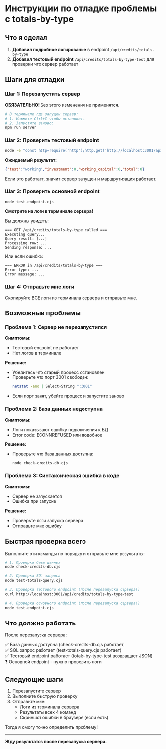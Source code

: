 # Инструкции по отладке проблемы с totals-by-type

## Что я сделал

1. **Добавил подробное логирование** в endpoint `/api/credits/totals-by-type`
2. **Добавил тестовый endpoint** `/api/credits/totals-by-type-test` для проверки что сервер работает

## Шаги для отладки

### Шаг 1: Перезапустить сервер

**ОБЯЗАТЕЛЬНО!** Без этого изменения не применятся.

```bash
# В терминале где запущен сервер:
# 1. Нажмите Ctrl+C чтобы остановить
# 2. Запустите заново:
npm run server
```

### Шаг 2: Проверить тестовый endpoint

```bash
node -e "const http=require('http');http.get('http://localhost:3001/api/credits/totals-by-type-test',(r)=>{let d='';r.on('data',c=>d+=c);r.on('end',()=>console.log(d));})"
```

**Ожидаемый результат:**
```json
{"test":"working","investment":0,"working_capital":0,"total":0}
```

Если это работает, значит сервер запущен и маршрутизация работает.

### Шаг 3: Проверить основной endpoint

```bash
node test-endpoint.cjs
```

**Смотрите на логи в терминале сервера!**

Вы должны увидеть:
```
=== GET /api/credits/totals-by-type called ===
Executing query...
Query result: [...]
Processing row: ...
Sending response: ...
```

Или если ошибка:
```
=== ERROR in /api/credits/totals-by-type ===
Error type: ...
Error message: ...
```

### Шаг 4: Отправьте мне логи

Скопируйте ВСЕ логи из терминала сервера и отправьте мне.

## Возможные проблемы

### Проблема 1: Сервер не перезапустился

**Симптомы:**
- Тестовый endpoint не работает
- Нет логов в терминале

**Решение:**
- Убедитесь что старый процесс остановлен
- Проверьте что порт 3001 свободен:
  ```bash
  netstat -ano | Select-String ":3001"
  ```
- Если порт занят, убейте процесс и запустите заново

### Проблема 2: База данных недоступна

**Симптомы:**
- Логи показывают ошибку подключения к БД
- Error code: ECONNREFUSED или подобное

**Решение:**
- Проверьте что база данных доступна:
  ```bash
  node check-credits-db.cjs
  ```

### Проблема 3: Синтаксическая ошибка в коде

**Симптомы:**
- Сервер не запускается
- Ошибка при запуске

**Решение:**
- Проверьте логи запуска сервера
- Отправьте мне ошибку

## Быстрая проверка всего

Выполните эти команды по порядку и отправьте мне результаты:

```bash
# 1. Проверка базы данных
node check-credits-db.cjs

# 2. Проверка SQL запроса
node test-totals-query.cjs

# 3. Проверка тестового endpoint (после перезапуска сервера!)
curl http://localhost:3001/api/credits/totals-by-type-test

# 4. Проверка основного endpoint (после перезапуска сервера!)
node test-endpoint.cjs
```

## Что должно работать

После перезапуска сервера:

✅ База данных доступна (check-credits-db.cjs работает)  
✅ SQL запрос работает (test-totals-query.cjs работает)  
✅ Тестовый endpoint работает (totals-by-type-test возвращает JSON)  
❓ Основной endpoint - нужно проверить логи

## Следующие шаги

1. Перезапустите сервер
2. Выполните быструю проверку
3. Отправьте мне:
   - Логи из терминала сервера
   - Результаты всех 4 команд
   - Скриншот ошибки в браузере (если есть)

Тогда я смогу точно определить проблему!

---

**Жду результатов после перезапуска сервера.**

